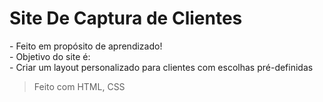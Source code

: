 <h1>Site De Captura de Clientes</h1>
- Feito em propósito de aprendizado! <br>
- Objetivo do site é: <br>
- Criar um layout personalizado para clientes com escolhas pré-definidas <br>

>Feito com HTML, CSS
